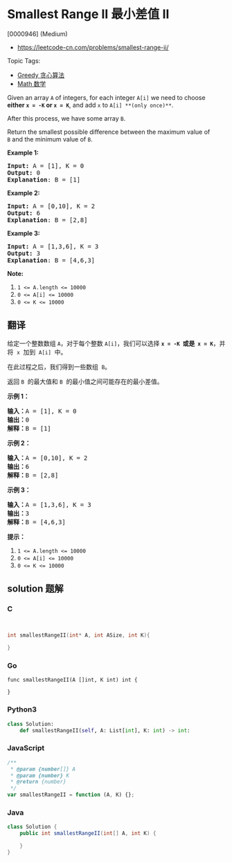 # Smallest Range II 最小差值 II

[0000946] (Medium)

- https://leetcode-cn.com/problems/smallest-range-ii/

Topic Tags:

- [Greedy 贪心算法](https://leetcode-cn.com/tag/greedy/)
- [Math 数学](https://leetcode-cn.com/tag/math/)

Given an array `A` of integers, for each integer `A[i]` we need to choose **either `x = -K` or `x = K`**, and add `x` to `A[i] **(only once)**`.

After this process, we have some array `B`.

Return the smallest possible difference between the maximum value of `B` and the minimum value of `B`.

**Example 1:**

<pre><strong>Input: </strong>A = <span id="example-input-1-1">[1]</span>, K = <span id="example-input-1-2">0</span>
<strong>Output: </strong><span id="example-output-1">0</span>
<span><strong>Explanation</strong>: B = [1]</span>
</pre>

**Example 2:**

<pre><strong>Input: </strong>A = <span id="example-input-2-1">[0,10]</span>, K = <span id="example-input-2-2">2</span>
<strong>Output: </strong><span id="example-output-2">6
</span><span><strong>Explanation</strong>: B = [2,8]</span>
</pre>

**Example 3:**

<pre><strong>Input: </strong>A = <span id="example-input-3-1">[1,3,6]</span>, K = <span id="example-input-3-2">3</span>
<strong>Output: </strong><span id="example-output-3">3</span>
<span><strong>Explanation</strong>: B = [4,6,3]</span>
</pre>

**Note:**

1.  `1 <= A.length <= 10000`
2.  `0 <= A[i] <= 10000`
3.  `0 <= K <= 10000`

## 翻译

给定一个整数数组 `A`，对于每个整数 `A[i]`，我们可以选择 **`x = -K`  或是  `x = K`**，并将  `x`  加到  `A[i]`  中。

在此过程之后，我们得到一些数组  `B`。

返回 `B`  的最大值和 `B`  的最小值之间可能存在的最小差值。

**示例 1：**

<pre><strong>输入：</strong>A = [1], K = 0
<strong>输出：</strong>0
<strong>解释：</strong>B = [1]
</pre>

**示例 2：**

<pre><strong>输入：</strong>A = [0,10], K = 2
<strong>输出：</strong>6
<strong>解释：</strong>B = [2,8]
</pre>

**示例 3：**

<pre><strong>输入：</strong>A = [1,3,6], K = 3
<strong>输出：</strong>3
<strong>解释：</strong>B = [4,6,3]
</pre>

**提示：**

1.  `1 <= A.length <= 10000`
2.  `0 <= A[i] <= 10000`
3.  `0 <= K <= 10000`

## solution 题解

### C

```c


int smallestRangeII(int* A, int ASize, int K){

}


```

### Go

```golang
func smallestRangeII(A []int, K int) int {

}
```

### Python3

```python
class Solution:
    def smallestRangeII(self, A: List[int], K: int) -> int:

```

### JavaScript

```javascript
/**
 * @param {number[]} A
 * @param {number} K
 * @return {number}
 */
var smallestRangeII = function (A, K) {};
```

### Java

```java
class Solution {
    public int smallestRangeII(int[] A, int K) {

    }
}
```
